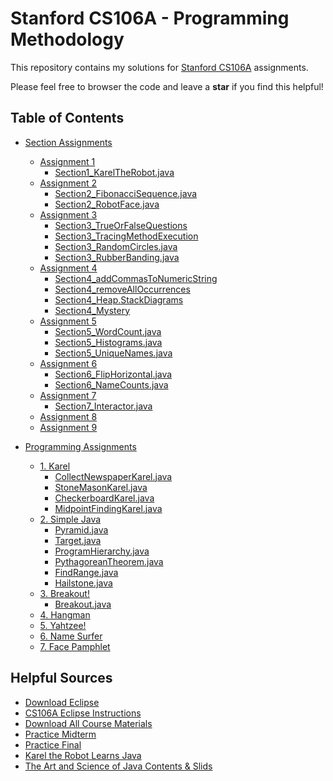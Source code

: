 # Stanford CS106A - Programming Methodology
This repository contains my solutions for <a href="https://see.stanford.edu/Course/CS106A">Stanford CS106A</a> assignments.

Please feel free to browser the code and leave a **star** if you find this helpful!

## Table of Contents

- [Section Assignments](/SectionAssignments)
  - [Assignment 1](/SectionAssignments/Assignment1)
    - [Section1_KarelTheRobot.java](/SectionAssignments/Assignment1/Section1_KarelTheRobot.java)
  - [Assignment 2](/SectionAssignments/Assignment2)
    - [Section2_FibonacciSequence.java](/SectionAssignments/Assignment2/FibonacciSequence.java)
    - [Section2_RobotFace.java](/SectionAssignments/Assignment2/RobotFace.java)
  - [Assignment 3](/SectionAssignments/Assignment3)
    - [Section3_TrueOrFalseQuestions](/SectionAssignments/Assignment3/TrueOrFalseQuestions)
    - [Section3_TracingMethodExecution](/SectionAssignments/Assignment3/TracingMethodExecution)
    - [Section3_RandomCircles.java](/SectionAssignments/Assignment3/RandomCircles.java)
    - [Section3_RubberBanding.java](/SectionAssignments/Assignment3/RubberBanding.java)
  - [Assignment 4](/SectionAssignments/Assignment4)
    - [Section4_addCommasToNumericString](/SectionAssignments/Assignment4/addCommasToNumericString)
    - [Section4_removeAllOccurrences](/SectionAssignments/Assignment4/removeAllOccurrences)
    - [Section4_Heap.StackDiagrams](/SectionAssignments/Assignment4/Heap.StackDiagrams)
    - [Section4_Mystery](/SectionAssignments/Assignment4/mystery)
  - [Assignment 5](/SectionAssignments/Assignment5)
    - [Section5_WordCount.java](/SectionAssignments/Assignment5/WordCount.java)
    - [Section5_Histograms.java](/SectionAssignments/Assignment5/Histograms.java)
    - [Section5_UniqueNames.java](/SectionAssignments/Assignment5/UniqueNames.java)
  - [Assignment 6](/SectionAssignments/Assignment6)
    - [Section6_FlipHorizontal.java](/SectionAssignments/Assignment6/FlipHorizontal.java)
    - [Section6_NameCounts.java](/SectionAssignments/Assignment6/NameCounts.java)
  - [Assignment 7](/SectionAssignments/Assignment7)
    - [Section7_Interactor.java](/SectionAssignments/Assignment7/Interactor.java)
  - [Assignment 8](/SectionAssignments/Assignment8)
  - [Assignment 9](/SectionAssignments/Assignment9)
  
- [Programming Assignments](/ProgrammingAssignment)
  - [1. Karel](/ProgrammingAssignments/1.Karel)
    - [CollectNewspaperKarel.java](/ProgrammingAssignments/1.Karel/CollectNewspaperKarel.java)
    - [StoneMasonKarel.java](/ProgrammingAssignments/1.Karel/StoneMasonKarel.java)
    - [CheckerboardKarel.java](/ProgrammingAssignments/1.Karel/CheckerboardKarel.java)
    - [MidpointFindingKarel.java](/ProgrammingAssignments/1.Karel/MidpointFindingKarel.java)
  - [2. Simple Java](/ProgrammingAssignments/2.SimpleJava)
    - [Pyramid.java](/ProgrammingAssignments/2.SimpleJava/Pyramid.java)
    - [Target.java](/ProgrammingAssignments/2.SimpleJava/Target.java)
    - [ProgramHierarchy.java](/ProgrammingAssignments/2.SimpleJava/ProgramHierarchy.java)
    - [PythagoreanTheorem.java](/ProgrammingAssignments/2.SimpleJava/PythagoreanTheorem.java)
    - [FindRange.java](/ProgrammingAssignments/2.SimpleJava/FindRange.java)
    - [Hailstone.java](/ProgrammingAssignments/2.SimpleJava/Hailstone.java)
  - [3. Breakout!](/ProgrammingAssignments/3.Breakout!)
    - [Breakout.java](/ProgrammingAssignments/3.Breakout!/Breakout.java)
  - [4. Hangman](/ProgrammingAssignments/4.Hangman)
  - [5. Yahtzee!](/ProgrammingAssignments/5.Yahtzee!)
  - [6. Name Surfer](/ProgrammingAssignments/6.NameSurfer)
  - [7. Face Pamphlet](/ProgrammingAssignments/7.FacePamphlet)
   
  
## Helpful Sources
- <a href="https://www.eclipse.org/downloads/">Download Eclipse</a>
- <a href="https://web.stanford.edu/dept/cs_edu/eclipse/#configure">CS106A Eclipse Instructions</a>
- <a href="https://see.stanford.edu/materials/icspmcs106a/ProgrammingMethodologyAllMaterials.zip">Download All Course Materials</a>
- <a href="https://see.stanford.edu/materials/icspmcs106a/28-practice-midterm.pdf">Practice Midterm</a>
- <a href="https://see.stanford.edu/materials/icspmcs106a/46-practice-final-exam.pdf">Practice Final</a>
- <a href="http://web.stanford.edu/class/archive/cs/cs106a/cs106a.1146/textbook/karel-the-robot-learns-java.pdf">Karel the Robot Learns Java</a>
- <a href="https://cs.stanford.edu/people/eroberts/books/TheArtAndScienceOfJava/index.html">The Art and Science of Java Contents & Slids</a>
